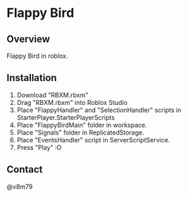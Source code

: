 # Flappy Bird

## Overview
Flappy Bird in roblox.

## Installation
1. Download "RBXM.rbxm"
2. Drag "RBXM.rbxm" into Roblox Studio
3. Place "FlappyHandler" and "SelectionHandler" scripts in StarterPlayer.StarterPlayerScripts
4. Place "FlappyBirdMain" folder in workspace.
5. Place "Signals" folder in ReplicatedStorage.
6. Place "EventsHandler" script in ServerScriptService.
7. Press "Play" :O

## Contact
@v8m79

